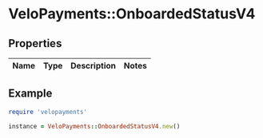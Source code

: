 # VeloPayments::OnboardedStatusV4

## Properties

| Name | Type | Description | Notes |
| ---- | ---- | ----------- | ----- |

## Example

```ruby
require 'velopayments'

instance = VeloPayments::OnboardedStatusV4.new()
```

